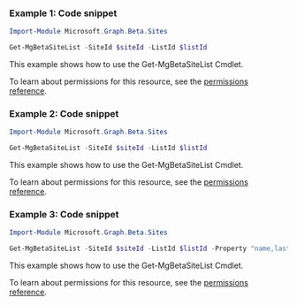 ### Example 1: Code snippet

```powershellImport-Module Microsoft.Graph.Beta.Sites

Get-MgBetaSiteList -SiteId $siteId -ListId $listId
```
This example shows how to use the Get-MgBetaSiteList Cmdlet.
To learn about permissions for this resource, see the [permissions reference](/graph/permissions-reference).

### Example 2: Code snippet

```powershellImport-Module Microsoft.Graph.Beta.Sites

Get-MgBetaSiteList -SiteId $siteId -ListId $listId
```
This example shows how to use the Get-MgBetaSiteList Cmdlet.
To learn about permissions for this resource, see the [permissions reference](/graph/permissions-reference).

### Example 3: Code snippet

```powershellImport-Module Microsoft.Graph.Beta.Sites

Get-MgBetaSiteList -SiteId $siteId -ListId $listId -Property "name,lastModifiedDateTime" -ExpandProperty "columns(select=name,description),items)"
```
This example shows how to use the Get-MgBetaSiteList Cmdlet.
To learn about permissions for this resource, see the [permissions reference](/graph/permissions-reference).

